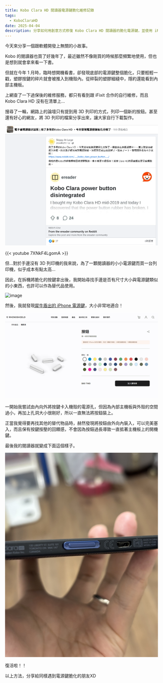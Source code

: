 ```yaml
---
title: Kobo Clara HD 閱讀器電源鍵脆化維修記錄
tags:
  - KoboClaraHD
date: 2025-04-04
description: 分享如何用創意方式修復 Kobo Clara HD 閱讀器的脆化電源鍵，並使用 iPhone 電源鍵作為替代品，讓設備復活，適合沒有 3D 列印機的使用者。
---
```


今天來分享一個跟軟體開發上無關的小故事。

Kobo 的閱讀器也買了好幾年了，最近雖然不像剛買的時候那麼頻繁地使用，但也是想到就會拿來看一下書。

但就在今年 1 月時，臨時想開機看書，卻發現底部的電源鍵整個脆化，只要輕輕一戳，塑膠按鍵的碎片就會被推入到機殼內。從碎裂的塑膠細縫中，隱約還能看到內部主機板。

上網查了一下過保後的維修服務，都只有看到跟 iFixit 合作的自行維修，而且 Kobo Clara HD 沒有在清單上...

搜尋了一輪，網路上的論壇只有提到用 3D 列印的方式，列印一個新的按鈕。甚至還有好心的網友，將 3D 列印的檔案分享出來，讓大家自行下載製作。

![image](attachments/kobo-clara-hd-fix-facebook.png)

{{< youtube 7XNkF4LgomA >}}


但...對於手邊沒有 3D 列印機的我來說，為了一顆閱讀器的小小電源鍵而買一台列印機，似乎成本有點太高...

因此，在拆機將脆化的按鍵拿出後，我開始尋找手邊是否有尺寸大小與電源鍵類似的小東西，也許可以作為替代品使用。

![image](attachments/kobo-clara-hd-board.jpeg)

然後，我就發現[犀牛盾出的 iPhone 電源鍵](https://shop.rhinoshield.tw/products/button/buy)，大小非常地適合！

![image](attachments/kobo-clara-hd-rhinoshield.png)

一開始我嘗試由內向外將按鍵卡入機殼的電源孔，但因為內部主機板與外殼的空間過小，再加上孔洞大小很剛好，所以一直無法將按鈕裝上。

正當我覺得要再找其他的替代物品時，赫然發現將按鈕由外向內裝入，可以完美塞入，而且保有按鍵按壓的回饋感，不會因為按鈕過長導致一直抵著主機板上的開機鍵。

最後我的閱讀器就變成下面這個樣子。

![image](attachments/kobo-clara-hd-finished.jpeg)

復活啦！！

以上方法，分享給同樣遇到電源鍵脆化的朋友XD
